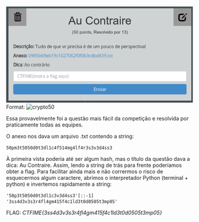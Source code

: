 ![crypto50](../_images/crypto50.png)
Format: ![crypto50](url)

Essa provavelmente foi a questão mais fácil da competição e resolvida por praticamente todas as equipes.

O anexo nos dava um arquivo .txt contendo a string:

    50pm3t5050d0t3dl1c4f514mg4lf4r3s3v3d4ss3

À primeira vista poderia até ser algum hash, mas o título da questão dava a dica: Au Contraire. Assim, lendo a string de trás para frente poderíamos obter a flag. Para facilitar ainda mais e não corrermos o risco de esquecermos algum caractere, abrimos o interpretador Python (terminal + python) e invertemos rapidamente a string:

    '50p3t5050d0t3dl1c3v3d4ss3'[::-1]
    '3ss4d3v3s3r4fl4gm415f4c1ld3t0d0505t3mp05'

FLAG: *CTFIME{3ss4d3v3s3r4fl4gm415f4c1ld3t0d0505t3mp05}*
